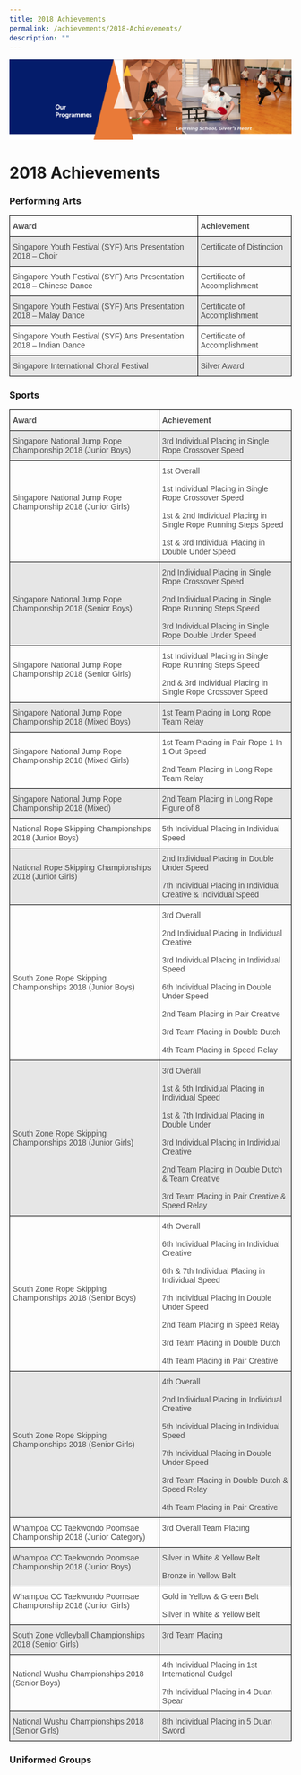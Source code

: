 ```yaml
---
title: 2018 Achievements
permalink: /achievements/2018-Achievements/
description: ""
---
```

![](/images/OurProgrammes.png)

2018 Achievements
=================

### Performing Arts

<style type="text/css">
.tg  {border-collapse:collapse;border-spacing:0;}
.tg td{border-color:black;border-style:solid;border-width:1px;font-family:Arial, sans-serif;font-size:14px;
  overflow:hidden;padding:10px 5px;word-break:normal;}
.tg th{border-color:black;border-style:solid;border-width:1px;font-family:Arial, sans-serif;font-size:14px;
  font-weight:normal;overflow:hidden;padding:10px 5px;word-break:normal;}
.tg .tg-q6nq{color:#4C4C4C;text-align:left;vertical-align:top}
.tg .tg-br2o{background-color:#E6E6E6;color:#4C4C4C;text-align:left;vertical-align:top}
.tg .tg-gpqx{color:#4C4C4C;font-weight:bold;text-align:left;vertical-align:top}
</style>
<table class="tg">
<thead>
  <tr>
    <th class="tg-gpqx">Award</th>
    <th class="tg-gpqx">Achievement</th>
  </tr>
</thead>
<tbody>
  <tr>
    <td class="tg-br2o">Singapore Youth Festival (SYF) Arts Presentation 2018 – Choir</td>
    <td class="tg-br2o">Certificate of Distinction</td>
  </tr>
  <tr>
    <td class="tg-q6nq">Singapore Youth Festival (SYF) Arts Presentation 2018 – Chinese Dance</td>
    <td class="tg-q6nq">Certificate of Accomplishment</td>
  </tr>
  <tr>
    <td class="tg-br2o">Singapore Youth Festival (SYF) Arts Presentation 2018 – Malay Dance</td>
    <td class="tg-br2o">Certificate of Accomplishment</td>
  </tr>
  <tr>
    <td class="tg-q6nq">Singapore Youth Festival (SYF) Arts Presentation 2018 – Indian Dance</td>
    <td class="tg-q6nq">Certificate of Accomplishment</td>
  </tr>
  <tr>
    <td class="tg-br2o">Singapore International Choral Festival</td>
    <td class="tg-br2o">Silver Award</td>
  </tr>
</tbody>
</table>


### Sports

<style type="text/css">
.tg  {border-collapse:collapse;border-spacing:0;}
.tg td{border-color:black;border-style:solid;border-width:1px;font-family:Arial, sans-serif;font-size:14px;
  overflow:hidden;padding:10px 5px;word-break:normal;}
.tg th{border-color:black;border-style:solid;border-width:1px;font-family:Arial, sans-serif;font-size:14px;
  font-weight:normal;overflow:hidden;padding:10px 5px;word-break:normal;}
.tg .tg-q6nq{color:#4C4C4C;text-align:left;vertical-align:top}
.tg .tg-br2o{background-color:#E6E6E6;color:#4C4C4C;text-align:left;vertical-align:top}
.tg .tg-gpqx{color:#4C4C4C;font-weight:bold;text-align:left;vertical-align:top}
</style>
<table class="tg">
<thead>
  <tr>
    <th class="tg-gpqx">Award</th>
    <th class="tg-gpqx">Achievement</th>
  </tr>
</thead>
<tbody>
  <tr>
    <td class="tg-br2o">Singapore National Jump Rope Championship 2018 (Junior Boys)</td>
    <td class="tg-br2o">3rd Individual Placing in Single Rope Crossover Speed</td>
  </tr>
  <tr>
    <td class="tg-q6nq"><br><br><br>Singapore National Jump Rope Championship 2018 (Junior Girls)</td>
    <td class="tg-q6nq">1st Overall<br><br>1st Individual Placing in Single Rope Crossover Speed<br><br>1st &amp; 2nd Individual Placing in Single Rope Running Steps Speed<br><br>1st &amp; 3rd Individual Placing in Double Under Speed</td>
  </tr>
  <tr>
    <td class="tg-br2o"><br><br><br>Singapore National Jump Rope Championship 2018 (Senior Boys)</td>
    <td class="tg-br2o">2nd Individual Placing in Single Rope Crossover Speed<br><br>2nd Individual Placing in Single Rope Running Steps Speed<br><br>3rd Individual Placing in Single Rope Double Under Speed</td>
  </tr>
  <tr>
    <td class="tg-q6nq"><br>Singapore National Jump Rope Championship 2018 (Senior Girls)</td>
    <td class="tg-q6nq">1st Individual Placing in Single Rope Running Steps Speed<br><br>2nd &amp; 3rd Individual Placing in Single Rope Crossover Speed</td>
  </tr>
  <tr>
    <td class="tg-br2o">Singapore National Jump Rope Championship 2018 (Mixed Boys)</td>
    <td class="tg-br2o">1st Team Placing in Long Rope Team Relay</td>
  </tr>
  <tr>
    <td class="tg-q6nq"><br>Singapore National Jump Rope Championship 2018 (Mixed Girls)</td>
    <td class="tg-q6nq">1st Team Placing in Pair Rope 1 In 1 Out Speed<br><br>2nd Team Placing in Long Rope Team Relay</td>
  </tr>
  <tr>
    <td class="tg-br2o">Singapore National Jump Rope Championship 2018 (Mixed)</td>
    <td class="tg-br2o">2nd Team Placing in Long Rope Figure of 8</td>
  </tr>
  <tr>
    <td class="tg-q6nq">National Rope Skipping Championships 2018 (Junior Boys)</td>
    <td class="tg-q6nq">5th Individual Placing in Individual Speed</td>
  </tr>
  <tr>
    <td class="tg-br2o"><br>National Rope Skipping Championships 2018 (Junior Girls)</td>
    <td class="tg-br2o">2nd Individual Placing in Double Under Speed<br><br>7th Individual Placing in Individual Creative &amp; Individual Speed</td>
  </tr>
  <tr>
    <td class="tg-q6nq"><br><br><br><br><br><br><br>South Zone Rope Skipping Championships 2018 (Junior Boys)</td>
    <td class="tg-q6nq">3rd Overall<br><br>2nd Individual Placing in Individual Creative<br><br>3rd Individual Placing in Individual Speed<br><br>6th Individual Placing in Double Under Speed<br><br>2nd Team Placing in Pair Creative<br><br>3rd Team Placing in Double Dutch<br><br>4th Team Placing in Speed Relay</td>
  </tr>
  <tr>
    <td class="tg-br2o"><br><br><br><br><br><br><br>South Zone Rope Skipping Championships 2018 (Junior Girls)</td>
    <td class="tg-br2o">3rd Overall<br><br>1st &amp; 5th Individual Placing in Individual Speed<br><br>1st &amp; 7th Individual Placing in Double Under<br><br>3rd Individual Placing in Individual Creative<br><br>2nd Team Placing in Double Dutch &amp; Team Creative<br><br>3rd Team Placing in Pair Creative &amp; Speed Relay</td>
  </tr>
  <tr>
    <td class="tg-q6nq"><br><br><br><br><br><br><br>South Zone Rope Skipping Championships 2018 (Senior Boys)</td>
    <td class="tg-q6nq">4th Overall<br><br>6th Individual Placing in Individual Creative<br><br>6th &amp; 7th Individual Placing in Individual Speed<br><br>7th Individual Placing in Double Under Speed<br><br>2nd Team Placing in Speed Relay<br><br>3rd Team Placing in Double Dutch<br><br>4th Team Placing in Pair Creative</td>
  </tr>
  <tr>
    <td class="tg-br2o"><br><br><br><br><br><br>South Zone Rope Skipping Championships 2018 (Senior Girls)</td>
    <td class="tg-br2o">4th Overall<br><br>2nd Individual Placing in Individual Creative<br><br>5th Individual Placing in Individual Speed<br><br>7th Individual Placing in Double Under Speed<br><br>3rd Team Placing in Double Dutch &amp; Speed Relay<br><br>4th Team Placing in Pair Creative</td>
  </tr>
  <tr>
    <td class="tg-q6nq">Whampoa CC Taekwondo Poomsae Championship 2018 (Junior Category)</td>
    <td class="tg-q6nq">3rd Overall Team Placing</td>
  </tr>
  <tr>
    <td class="tg-br2o">Whampoa CC Taekwondo Poomsae Championship 2018 (Junior Boys)</td>
    <td class="tg-br2o">Silver in White &amp; Yellow Belt<br><br>Bronze in Yellow Belt</td>
  </tr>
  <tr>
    <td class="tg-q6nq">Whampoa CC Taekwondo Poomsae Championship 2018 (Junior Girls)</td>
    <td class="tg-q6nq">Gold in Yellow &amp; Green Belt<br><br>Silver in White &amp; Yellow Belt</td>
  </tr>
  <tr>
    <td class="tg-br2o">South Zone Volleyball Championships 2018 (Senior Girls)</td>
    <td class="tg-br2o">3rd Team Placing</td>
  </tr>
  <tr>
    <td class="tg-q6nq"><br>National Wushu Championships 2018 (Senior Boys)</td>
    <td class="tg-q6nq">4th Individual Placing in 1st International Cudgel<br><br>7th Individual Placing in 4 Duan Spear</td>
  </tr>
  <tr>
    <td class="tg-br2o">National Wushu Championships 2018 (Senior Girls)</td>
    <td class="tg-br2o">8th Individual Placing in 5 Duan Sword</td>
  </tr>
</tbody>
</table>


### Uniformed Groups


